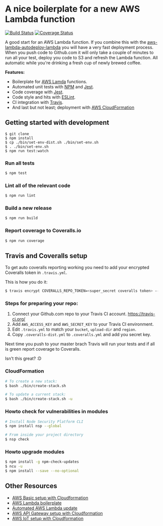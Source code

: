 # A nice boilerplate for a new AWS Lambda function

[![Build Status](https://travis-ci.org/5orenso/aws-lambda-boilerplate.svg?branch=master)](https://travis-ci.org/5orenso/aws-lambda-boilerplate)
[![Coverage Status](https://coveralls.io/repos/github/5orenso/aws-lambda-boilerplate/badge.svg?branch=master)](https://coveralls.io/github/5orenso/aws-lambda-boilerplate?branch=master)

A good start for an AWS Lambda function. If you combine this with the [aws-lambda-autodeploy-lambda](https://github.com/5orenso/aws-lambda-autodeploy-lambda) you will have a very fast deployment process. When you push code to Github.com it will only take a couple of minutes to run all your test, deploy you code to S3 and refresh the Lambda function. All automatic while you're drinking a fresh cup of newly brewed coffee.

__Features:__
* Boilerplate for [AWS Lamda](https://aws.amazon.com/lambda/) functions.
* Automated unit tests with [NPM](https://www.npmjs.com/) and [Jest](https://jestjs.io/).
* Code coverage with [Jest](https://jestjs.io/).
* Code style and hits with [ESLint](https://eslint.org/).
* CI integration with [Travis](https://travis-ci.org/).
* And last but not least; deployment with [AWS CloudFormation](https://aws.amazon.com/cloudformation/)


## Getting started with development

```
$ git clone
$ npm install
$ cp ./bin/set-env-dist.sh ./bin/set-env.sh
$ . ./bin/set-env.sh
$ npm run test:watch
```


### Run all tests

```bash
$ npm test
```


### Lint all of the relevant code

```bash
$ npm run lint
```


### Build a new release

```bash
$ npm run build
```


### Report coverage to Coveralls.io

```bash
$ npm run coverage
```


## Travis and Coveralls setup

To get auto coveralls reporting working you need to add your encrypted Coveralls token in `.travis.yml`.

This is how you do it:
```bash
$ travis encrypt COVERALLS_REPO_TOKEN=<super_secret coveralls token> --add env.global
```


### Steps for preparing your repo:

1. Connect your Github.com repo to your Travis CI account. https://travis-ci.org/
2. Add `AWS_ACCESS_KEY` and `AWS_SECRET_KEY` to your Travis CI environment.
3. Edit `.travis.yml` to match your `bucket`, `upload-dir` and `region`.
4. Copy `.coveralls-dist.yml` to `.coveralls.yml` and add you secret key.


Next time you push to your master brach Travis will run your tests and if all is green report coverage to Coveralls.

Isn't this great? :D


### CloudFormation

```bash
# To create a new stack:
$ bash ./bin/create-stack.sh

# To update a current stack:
$ bash ./bin/create-stack.sh -u
```


### Howto check for vulnerabilities in modules

```bash
# Install Node Security Platform CLI
$ npm install nsp --global  

# From inside your project directory
$ nsp check  
```


### Howto upgrade modules

```bash
$ npm install -g npm-check-updates
$ ncu -u
$ npm install --save --no-optional
```


## Other Resources

* [AWS Basic setup with Cloudformation](https://github.com/5orenso/aws-cloudformation-base)
* [AWS Lambda boilerplate](https://github.com/5orenso/aws-lambda-boilerplate)
* [Automated AWS Lambda update](https://github.com/5orenso/aws-lambda-autodeploy-lambda)
* [AWS API Gateway setup with Cloudformation](https://github.com/5orenso/aws-cloudformation-api-gateway)
* [AWS IoT setup with Cloudformation](https://github.com/5orenso/aws-cloudformation-iot)
